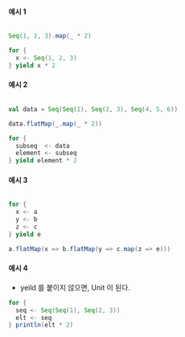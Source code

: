 #### 예시 1

```scala

Seq(1, 2, 3).map(_ * 2)

for {
  x <- Seq(1, 2, 3)
} yield x * 2

```

#### 예시 2

```scala

val data = Seq(Seq(1), Seq(2, 3), Seq(4, 5, 6))

data.flatMap(_.map(_ * 2))

for {
  subseq  <- data
  element <- subseq
} yield element * 2
```

#### 예시 3

```scala

for {
  x <- a
  y <- b
  z <- c
} yield e

a.flatMap(x => b.flatMap(y => c.map(z => e)))

```

#### 예시 4

- yeild 를 붙이지 않으면, Unit 이 된다.

```scala
for {
  seq <- Seq(Seq(1), Seq(2, 3))
  elt <- seq
} println(elt * 2)
```

